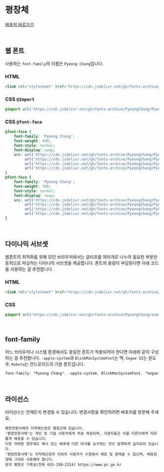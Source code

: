 # 평창체

[배포처 바로가기](https://www.pc.go.kr/portal/intro/intro-summary/pcFont)

&nbsp;

## 웹 폰트

사용하는 `font-family`의 이름은 `Pyeong Chang`입니다.

### HTML

```html
<link rel="stylesheet" href="https://cdn.jsdelivr.net/gh/fonts-archive/PyeongChang/PyeongChang.css" type="text/css"/>
```

### CSS `@Import`

```css
@import url('https://cdn.jsdelivr.net/gh/fonts-archive/PyeongChang/PyeongChang.css');
```

### CSS `@font-face`

```css
@font-face {
    font-family: 'Pyeong Chang';
    font-weight: 400;
    font-style: normal;
    font-display: swap;
    src: url('https://cdn.jsdelivr.net/gh/fonts-archive/PyeongChang/PyeongChang-Regular.woff2') format('woff2'),
         url('https://cdn.jsdelivr.net/gh/fonts-archive/PyeongChang/PyeongChang-Regular.woff') format('woff'),
         url('https://cdn.jsdelivr.net/gh/fonts-archive/PyeongChang/PyeongChang-Regular.otf') format('opentype'),
         url('https://cdn.jsdelivr.net/gh/fonts-archive/PyeongChang/PyeongChang-Regular.ttf') format('truetype');
}
@font-face {
    font-family: 'Pyeong Chang';
    font-weight: 700;
    font-style: normal;
    font-display: swap;
    src: url('https://cdn.jsdelivr.net/gh/fonts-archive/PyeongChang/PyeongChang-Bold.woff2') format('woff2'),
         url('https://cdn.jsdelivr.net/gh/fonts-archive/PyeongChang/PyeongChang-Bold.woff') format('woff'),
         url('https://cdn.jsdelivr.net/gh/fonts-archive/PyeongChang/PyeongChang-Bold.otf') format('opentype'),
         url('https://cdn.jsdelivr.net/gh/fonts-archive/PyeongChang/PyeongChang-Bold.ttf') format('truetype');
}
```

&nbsp;

## 다이나믹 서브셋

웹폰트의 최적화를 위해 모던 브라우저에서는 글리프를 여러개로 나누어 필요한 부분만 동적으로 파싱하는 다이나믹 서브셋을 제공합니다. 폰트의 용량이 부담된다면 아래 코드를 사용하는 걸 추천합니다.

### HTML

```html
<link rel="stylesheet" href="https://cdn.jsdelivr.net/gh/fonts-archive/PyeongChang/subsets/PyeongChang-dynamic-subset.css" type="text/css"/>
```

### CSS

```css
@import url('https://cdn.jsdelivr.net/gh/fonts-archive/PyeongChang/subsets/PyeongChang-dynamic-subset.css');
```

&nbsp;

## font-family

어느 브라우저나 시스템 환경에서도 동일한 폰트가 적용되어야 한다면 아래와 같이 구성하는 걸 추천합니다. `-apple-system`과 `BlinkMacSystemFont`는 맥, `Segoe UI`는 윈도우, `Roboto`는 안드로이드의 기본 폰트입니다.

```css
font-family: "Pyeong Chang", -apple-system, BlinkMacSystemFont, "Segoe UI", Roboto, Oxygen, Ubuntu, Cantarell, "Open Sans", "Helvetica Neue", sans-serif;
```

&nbsp;

## 라이선스

라이선스는 언제든지 변경될 수 있습니다. 변경사항을 확인하려면 배포처를 방문해 주세요.

```
평창전용서체의 지적재산권은 평창군에 있습니다. 
'평창전용서체'는 개인 및 기업 사용자에게 무료 제공되며, 사용자들은 이를 다른이에게 자유롭게 배포할 수 있습니다. 
다만 어떠한 경우에도 복사 또는 배포에 다른 대가를 요구하는 것이 엄격하게 금지되어 있습니다. 
'평창전용서체'는 지적재산권자 이외의 사용자가 수정해서 배포 및 판매할 수 없으며, 배포된 형태 그대로 사용해야 합니다. 
문의 평창군 기획실(전화 033-330-2214) https://www.pc.go.kr
```

